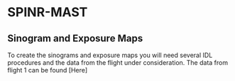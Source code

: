 # SPINR-MAST
## Sinogram and Exposure Maps
To create the sinograms and exposure maps you will need several IDL procedures and the data from the flight under consideration. The data from flight 1 can be found [Here]
